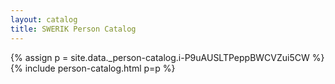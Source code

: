 ```yaml
---
layout: catalog
title: SWERIK Person Catalog
---
```

{% assign p = site.data._person-catalog.i-P9uAUSLTPeppBWCVZui5CW %}
{% include person-catalog.html p=p %}

